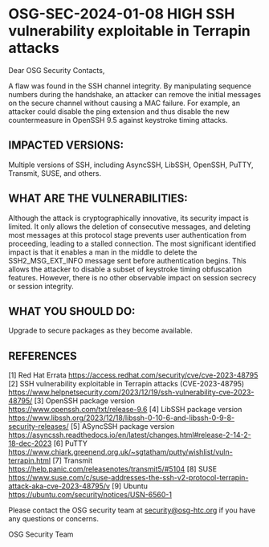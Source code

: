 # OSG-SEC-2024-01-08 HIGH SSH vulnerability exploitable in Terrapin attacks

Dear OSG Security Contacts,

A flaw was found in the SSH channel integrity. By manipulating sequence numbers during the handshake, an attacker can remove the initial messages on the secure channel without causing a MAC failure. For example, an attacker could disable the ping extension and thus disable the new countermeasure in OpenSSH 9.5 against keystroke timing attacks.

## IMPACTED VERSIONS:

Multiple versions of SSH, including AsyncSSH, LibSSH, OpenSSH, PuTTY, Transmit, SUSE, and others.

## WHAT ARE THE VULNERABILITIES:

Although the attack is cryptographically innovative, its security impact is limited. It only allows the deletion of consecutive messages, and deleting most messages at this protocol stage prevents user authentication from proceeding, leading to a stalled connection.
The most significant identified impact is that it enables a man in the middle to delete the SSH2_MSG_EXT_INFO message sent before authentication begins. This allows the attacker to disable a subset of keystroke timing obfuscation features. However, there is no other observable impact on session secrecy or session integrity.
## WHAT YOU SHOULD DO:

Upgrade to secure packages as they become available.

## REFERENCES
[1] Red Hat Errata
https://access.redhat.com/security/cve/cve-2023-48795 
[2] SSH vulnerability exploitable in Terrapin attacks (CVE-2023-48795)
https://www.helpnetsecurity.com/2023/12/19/ssh-vulnerability-cve-2023-48795/ 
[3] OpenSSH package version
https://www.openssh.com/txt/release-9.6 
[4] LibSSH package version
https://www.libssh.org/2023/12/18/libssh-0-10-6-and-libssh-0-9-8-security-releases/ 
[5] ASyncSSH package version
https://asyncssh.readthedocs.io/en/latest/changes.html#release-2-14-2-18-dec-2023
[6] PuTTY
https://www.chiark.greenend.org.uk/~sgtatham/putty/wishlist/vuln-terrapin.html 
[7] Transmit
https://help.panic.com/releasenotes/transmit5/#5104 
[8] SUSE
https://www.suse.com/c/suse-addresses-the-ssh-v2-protocol-terrapin-attack-aka-cve-2023-48795/v 
[9] Ubuntu
https://ubuntu.com/security/notices/USN-6560-1 

Please contact the OSG security team at security@osg-htc.org if you have any questions or concerns.

OSG Security Team
